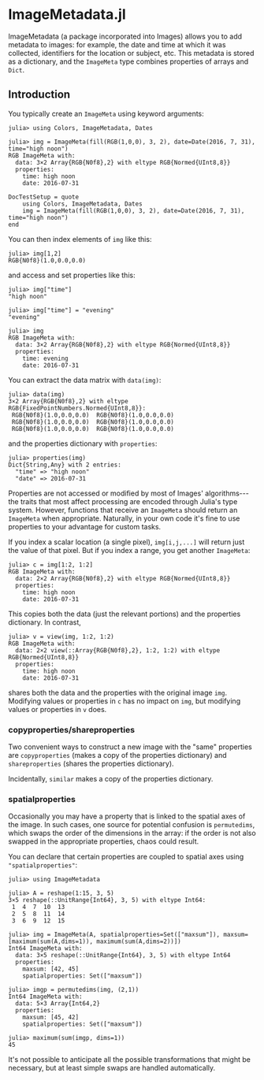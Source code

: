 # ImageMetadata.jl

ImageMetadata (a package incorporated into Images) allows you to add
metadata to images: for example, the date and time at which it was
collected, identifiers for the location or subject, etc. This metadata
is stored as a dictionary, and the `ImageMeta` type combines
properties of arrays and `Dict`.

## Introduction

You typically create an `ImageMeta` using keyword arguments:

```jldoctest
julia> using Colors, ImageMetadata, Dates

julia> img = ImageMeta(fill(RGB(1,0,0), 3, 2), date=Date(2016, 7, 31), time="high noon")
RGB ImageMeta with:
  data: 3×2 Array{RGB{N0f8},2} with eltype RGB{Normed{UInt8,8}}
  properties:
    time: high noon
    date: 2016-07-31
```

```@meta
DocTestSetup = quote
    using Colors, ImageMetadata, Dates
    img = ImageMeta(fill(RGB(1,0,0), 3, 2), date=Date(2016, 7, 31), time="high noon")
end
```

You can then index elements of `img` like this:

```jldoctest
julia> img[1,2]
RGB{N0f8}(1.0,0.0,0.0)
```

and access and set properties like this:

```jldoctest
julia> img["time"]
"high noon"

julia> img["time"] = "evening"
"evening"

julia> img
RGB ImageMeta with:
  data: 3×2 Array{RGB{N0f8},2} with eltype RGB{Normed{UInt8,8}}
  properties:
    time: evening
    date: 2016-07-31
```

You can extract the data matrix with `data(img)`:

```jldoctest
julia> data(img)
3×2 Array{RGB{N0f8},2} with eltype RGB{FixedPointNumbers.Normed{UInt8,8}}:
 RGB{N0f8}(1.0,0.0,0.0)  RGB{N0f8}(1.0,0.0,0.0)
 RGB{N0f8}(1.0,0.0,0.0)  RGB{N0f8}(1.0,0.0,0.0)
 RGB{N0f8}(1.0,0.0,0.0)  RGB{N0f8}(1.0,0.0,0.0)
```

and the properties dictionary with `properties`:

```jldoctest
julia> properties(img)
Dict{String,Any} with 2 entries:
  "time" => "high noon"
  "date" => 2016-07-31
```

Properties are not accessed or modified by most of Images'
algorithms---the traits that most affect processing are encoded
through Julia's type system.  However, functions that receive an
`ImageMeta` should return an `ImageMeta` when appropriate. Naturally,
in your own code it's fine to use properties to your advantage for
custom tasks.

If you index a scalar location (a single pixel), `img[i,j,...]` will return just the value
of that pixel. But if you index a range, you get another `ImageMeta`:

```jldoctest
julia> c = img[1:2, 1:2]
RGB ImageMeta with:
  data: 2×2 Array{RGB{N0f8},2} with eltype RGB{Normed{UInt8,8}}
  properties:
    time: high noon
    date: 2016-07-31
```

This copies both the data (just the relevant portions) and the properties dictionary. In contrast,

```jldoctest
julia> v = view(img, 1:2, 1:2)
RGB ImageMeta with:
  data: 2×2 view(::Array{RGB{N0f8},2}, 1:2, 1:2) with eltype RGB{Normed{UInt8,8}}
  properties:
    time: high noon
    date: 2016-07-31
```

shares both the data and the properties with the original image
`img`. Modifying values or properties in `c` has no impact on `img`,
but modifying values or properties in `v` does.


### copyproperties/shareproperties

Two convenient ways to construct a new image with the "same"
properties are `copyproperties` (makes a copy of the properties
dictionary) and `shareproperties` (shares the properties dictionary).

Incidentally, `similar` makes a copy of the properties dictionary.

### spatialproperties

Occasionally you may have a property that is linked to the spatial
axes of the image. In such cases, one source for potential confusion
is `permutedims`, which swaps the order of the dimensions in the
array: if the order is not also swapped in the appropriate properties,
chaos could result.

You can declare that certain properties are coupled to spatial axes
using `"spatialproperties"`:

```jldoctest
julia> using ImageMetadata

julia> A = reshape(1:15, 3, 5)
3×5 reshape(::UnitRange{Int64}, 3, 5) with eltype Int64:
 1  4  7  10  13
 2  5  8  11  14
 3  6  9  12  15

julia> img = ImageMeta(A, spatialproperties=Set(["maxsum"]), maxsum=[maximum(sum(A,dims=1)), maximum(sum(A,dims=2))])
Int64 ImageMeta with:
  data: 3×5 reshape(::UnitRange{Int64}, 3, 5) with eltype Int64
  properties:
    maxsum: [42, 45]
    spatialproperties: Set(["maxsum"])

julia> imgp = permutedims(img, (2,1))
Int64 ImageMeta with:
  data: 5×3 Array{Int64,2}
  properties:
    maxsum: [45, 42]
    spatialproperties: Set(["maxsum"])

julia> maximum(sum(imgp, dims=1))
45
```

It's not possible to anticipate all the possible transformations that
might be necessary, but at least simple swaps are handled automatically.

